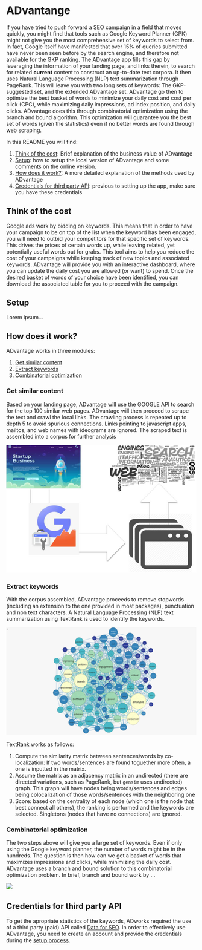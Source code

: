 # ADvantange
If you have tried to push forward a SEO campaign in a field  that moves
quickly, you might find that tools such as Google Keyword Planner (GPK)
might not give you the most comprehensive set of keywords to select
from. In fact, Google itself have manifested that over 15% of queries 
submitted have never been seen before by the search engine, and therefore
not available for the GKP ranking. The ADvantage app fills this gap by 
leveraging the information of your landing page, and links therein, to 
search for related **current** content to construct an up-to-date text 
corpora. It then uses Natural Language Processing (NLP) text 
summarization through PageRank. This will leave you with two long sets of
keywords: The GKP-suggested set, and the extended ADvantage set. 
ADvantage go then to optimize the best basket of words to minimize your
daily cost and cost per click (CPC), while maximizing daily impressions,
ad index position, and daily clicks. ADvantage does this through 
combinatorial optimization using the branch and bound algorithm. This 
optimization will guarantee you the best set of words (given the 
statistics) even if no better words are found through web scraping.

In this README you will find:
1. [Think of the cost](#think-of-the-cost): Brief explanation of the 
business value of ADvantage
2. [Setup](#setup): how to setup the local version of ADvantage and some
comments on the online version.
2. [How does it work?](#how-does-it-work): A more detailed explanation of
the methods used by ADvantage
3. [Credentials for third party API](#credentials-for-third-party-api):
previous to setting up the app, make sure you have these credentials

## Think of the cost
Google ads work by bidding on keywords. This means that in order to have
your campaign to be on top of the list when the keyword has been engaged, 
you will need to outbid your competitors for that specific set of keywords.
This drives the prices of certain words up, while leaving related, yet 
potentially useful words out for grabs. This tool aims to help you reduce
the cost of your campaigns while keeping track of new topics and 
associated keywords. ADvantage will provide you with an interactive 
dashboard, where you can update the daily cost you are allowed (or want)
to spend. Once the desired basket of words of your choice have been 
identified, you can download the associated table for you to proceed 
with the campaign.

## Setup
Lorem ipsum...
## How does it work?
ADvantage works in three modules:
1. [Get similar content](#get-similar-content)
2. [Extract keywords](#extract-keywords)
3. [Combinatorial optimization](#combinatorial-optimization)

###  Get similar content
Based on your landing page, ADvantage will use the GOOGLE API to search 
for the top 100 similar web pages. ADvantage will then proceed to scrape
the text and crawl the local links. The crawling process is repeated up
to depth 5 to  avoid spurious connections. Links pointing to javascript
apps, mailtos, and web names with ideograms are ignored. The scraped 
text is assembled into a corpus for further analysis


<img src="img/get_corpora.png" >

### Extract keywords
With the corpus assembled, ADvantage proceeds to remove stopwords 
(including an extension to the one provided in most packages), 
punctuation and non text characters. A Natural Language Processing (NLP)
text summarization using TextRank is used to identify the keywords. 


<img src="img/textrank.png" >

TextRank works as follows:
1. Compute the similarity matrix between sentences/words by 
co-localization: If two words/sentences are found toguether more often,
a one is inputted in the matrix.
2. Assume the matrix as an adjacency matrix in an undirected (there are
directed variations, such as PageRank, but `gensim` uses undirected) 
graph. This graph will have nodes being words/sentences and edges being 
colocalization of those words/sentences with the neighboring one
3. Score: based on the centrality of each node (which one is the node 
that best connect all others), the ranking is performed and the keywords
are selected. Singletons (nodes that have no connections) are ignored.

### Combinatorial optimization
The two steps above will give you a large set of keywords. Even if only 
using the Google keyword planner, the number of words might be in the 
hundreds. The question is then how can we get a basket of words that
maximizes impressions and clicks, while minimizing the daily cost. 
ADvantage uses a branch and bound solution to this combinatorial 
optimization problem. In brief, branch and bound work by ...

<img src="img/placeholder" >

## Credentials for third party API
To get the apropriate statistics of the keywords, ADworks required the 
use of a third party (paid) API called [Data for SEO](www.dataforseo.com
). 
In order to effectively use ADvantage, you need to create an account and
provide the credentials during the [setup process](#setup).




